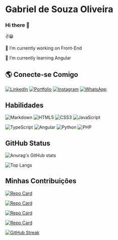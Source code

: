 # Gabriel de Souza Oliveira
### Hi there 👋
✌😁

🔭 I’m currently working on Front-End

🌱 I’m currently learning Angular

## 🌎 Conecte-se Comigo 
[![LinkedIn](https://img.shields.io/badge/LinkedIn-0077B5?style=for-the-badge&logo=linkedin&logoColor=white)](https://www.linkedin.com/in/gabriel-s-oliveira-72a9681a7/) 
[![Portfolio](https://img.shields.io/badge/Portfolio-FF5722?style=for-the-badge&logo=todoist&logoColor=white)](https://gabrieldesouzaoliveira.github.io/Gabriel-de-Souza-Oliveira/)
[![Instagram](https://img.shields.io/badge/-Instagram-%23E4405F?style=for-the-badge&logo=instagram&logoColor=white)](https://www.instagram.com/oli_souz/)
[![WhatsApp](https://img.shields.io/badge/WhatsApp-25D366?style=for-the-badge&logo=whatsapp&logoColor=white)](https://wa.me/11913503103)
## Habilidades
![Markdown](https://img.shields.io/badge/Markdown-000?style=for-the-badge&logo=markdown)
![HTML5](https://img.shields.io/badge/HTML5-E34F26?style=for-the-badge&logo=html5&logoColor=white)
![CSS3](https://img.shields.io/badge/CSS3-1572B6?style=for-the-badge&logo=css3&logoColor=white)
![JavaScript](https://img.shields.io/badge/JavaScript-F7DF1E?style=for-the-badge&logo=javascript&logoColor=black)

![TypeScript](https://img.shields.io/badge/TypeScript-007ACC?style=for-the-badge&logo=typescript&logoColor=white)
![Angular](https://img.shields.io/badge/Angular-DD0031?style=for-the-badge&logo=angular&logoColor=white)
![Python](https://img.shields.io/badge/python-3670A0?style=for-the-badge&logo=python&logoColor=ffdd54)
![PHP](https://img.shields.io/badge/PHP-777BB4?style=for-the-badge&logo=php&logoColor=white)
## GitHub Status
 ![Anurag's GitHub stats](https://github-readme-stats.vercel.app/api?username=GabrieldeSouzaOliveira&show_icons=true&theme=github_dark)
 
 ![Top Langs](https://github-readme-stats-git-masterrstaa-rickstaa.vercel.app/api/top-langs/?username=GabrieldeSouzaOliveira&layout=compact&show_icons=true&theme=github_dark)
 
## Minhas Contribuições
[![Repo Card](https://github-readme-stats.vercel.app/api/pin/?username=GabrieldeSouzaOliveira&repo=Gabriel-de-Souza-Oliveira&show_icons=true&theme=github_dark)](https://github.com/GabrieldeSouzaOliveira/Gabriel-de-Souza-Oliveira)

[![Repo Card](https://github-readme-stats.vercel.app/api/pin/?username=GabrieldeSouzaOliveira&repo=AprendendoPY&show_icons=true&theme=github_dark)](https://github.com/GabrieldeSouzaOliveira/AprendendoPY)

[![Repo Card](https://github-readme-stats.vercel.app/api/pin/?username=GabrieldeSouzaOliveira&repo=GabrieldeSouzaOliveira&show_icons=true&theme=github_dark)](https://github.com/GabrieldeSouzaOliveira/GabrieldeSouzaOliveira)

[![Repo Card](https://github-readme-stats.vercel.app/api/pin/?username=GabrieldeSouzaOliveira&repo=dio-lab-open-source&show_icons=true&theme=github_dark)](https://github.com/GabrieldeSouzaOliveira/dio-lab-open-source)

[![GitHub Streak](https://streak-stats.demolab.com/?user=GabrieldeSouzaOliveira&icons=true&theme=github_dark)](https://git.io/streak-stats)

